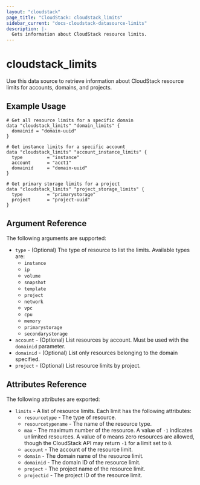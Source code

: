 ```yaml
---
layout: "cloudstack"
page_title: "CloudStack: cloudstack_limits"
sidebar_current: "docs-cloudstack-datasource-limits"
description: |-
  Gets information about CloudStack resource limits.
---
```


# cloudstack_limits

Use this data source to retrieve information about CloudStack resource limits for accounts, domains, and projects.

## Example Usage

```hcl
# Get all resource limits for a specific domain
data "cloudstack_limits" "domain_limits" {
  domainid = "domain-uuid"
}

# Get instance limits for a specific account
data "cloudstack_limits" "account_instance_limits" {
  type         = "instance"
  account      = "acct1"
  domainid     = "domain-uuid"
}

# Get primary storage limits for a project
data "cloudstack_limits" "project_storage_limits" {
  type         = "primarystorage"
  project      = "project-uuid"
}
```

## Argument Reference

The following arguments are supported:

* `type` - (Optional) The type of resource to list the limits. Available types are:
  * `instance`
  * `ip`
  * `volume`
  * `snapshot`
  * `template`
  * `project`
  * `network`
  * `vpc`
  * `cpu`
  * `memory`
  * `primarystorage`
  * `secondarystorage`
* `account` - (Optional) List resources by account. Must be used with the `domainid` parameter.
* `domainid` - (Optional) List only resources belonging to the domain specified.
* `project` - (Optional) List resource limits by project.

## Attributes Reference

The following attributes are exported:

* `limits` - A list of resource limits. Each limit has the following attributes:
  * `resourcetype` - The type of resource.
  * `resourcetypename` - The name of the resource type.
  * `max` - The maximum number of the resource. A value of `-1` indicates unlimited resources. A value of `0` means zero resources are allowed, though the CloudStack API may return `-1` for a limit set to `0`.
  * `account` - The account of the resource limit.
  * `domain` - The domain name of the resource limit.
  * `domainid` - The domain ID of the resource limit.
  * `project` - The project name of the resource limit.
  * `projectid` - The project ID of the resource limit.
